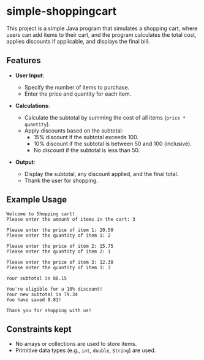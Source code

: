 # simple-shoppingcart
This project is a simple Java program that simulates a shopping cart, where users can add items to their cart, and the program calculates the total cost, applies discounts if applicable, and displays the final bill.

## Features

- **User Input**:
  - Specify the number of items to purchase.
  - Enter the price and quantity for each item.

- **Calculations**:
  - Calculate the subtotal by summing the cost of all items (`price * quantity`).
  - Apply discounts based on the subtotal:
    - 15% discount if the subtotal exceeds 100.
    - 10% discount if the subtotal is between 50 and 100 (inclusive).
    - No discount if the subtotal is less than 50.

- **Output**:
  - Display the subtotal, any discount applied, and the final total.
  - Thank the user for shopping.

## Example Usage
```
Welcome to Shopping cart!
Please enter the amount of items in the cart: 3

Please enter the price of item 1: 20.50
Please enter the quantity of item 1: 2

Please enter the price of item 2: 15.75
Please enter the quantity of item 2: 1

Please enter the price of item 3: 12.30
Please enter the quantity of item 3: 3

Your subtotal is 88.15

You're eligible for a 10% discount!
Your new subtotal is 79.34
You have saved 8.81!

Thank you for shopping with us!
```

## Constraints kept
- No arrays or collections are used to store items.
- Primitive data types (e.g., `int`, `double`, `String`) are used.
